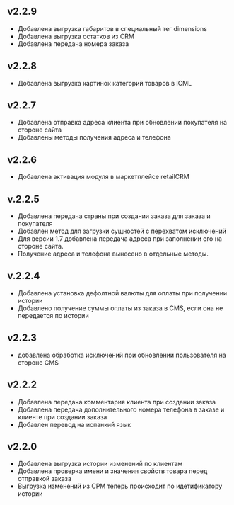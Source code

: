## v2.2.9
* Добавлена выгрузка габаритов в специальный тег dimensions
* Добавлена выгрузка остатков из CRM
* Добавлена передача номера заказа

## v2.2.8
* Добавлена выгрузка картинок категорий товаров в ICML

## v2.2.7
* Добавлена отправка адреса клиента при обновлении покупателя на стороне сайта
* Добавлены методы получения адреса и телефона

## v2.2.6
* Добавлена активация модуля в маркетплейсе retailCRM

## v.2.2.5
* Добавлена передача страны при создании заказа для заказа и покупателя
* Добавлен метод для загрузки сущностей с перехватом исключений
* Для версии 1.7 добавлена передача адреса при заполнении его на стороне сайта.
* Получение адреса и телефона вынесено в отдельные методы.

## v.2.2.4
* Добавлена установка дефолтной валюты для оплаты при получении истории
* Добавлено получение суммы оплаты из заказа в CMS, если она не передается по истории

## v2.2.3
* добавлена обработка исключений при обновлении пользователя на стороне CMS

## v2.2.2
* Добавлена передача комментария клиента при создании заказа
* Добавлена передача дополнительного номера телефона в заказе и клиенте при создании заказа
* Добавлен перевод на испанкий язык 

## v2.2.0
* Добавлена выгрузка истории изменений по клиентам
* Добавлена проверка имени и значения свойств товара перед отправкой заказа
* Выгрузка изменений из СРМ теперь происходит по идетификатору истории
